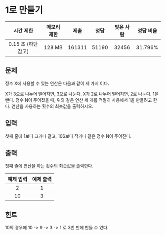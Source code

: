 # 1로 만들기
| 시간 제한 | 메모리 제한 | 제출 | 정답 | 맞은 사람 | 정답 비율 |
| :-----------------: | :-----: | :-----: | :-----: | :-----: | :------: |
| 0.15 초 (하단 참고) | 128 MB | 161311 | 51190 | 32456 | 31.796% |

## 문제
정수 X에 사용할 수 있는 연산은 다음과 같이 세 가지 이다.

X가 3으로 나누어 떨어지면, 3으로 나눈다.
X가 2로 나누어 떨어지면, 2로 나눈다.
1을 뺀다.
정수 N이 주어졌을 때, 위와 같은 연산 세 개를 적절히 사용해서 1을 만들려고 한다. 연산을 사용하는 횟수의 최솟값을 출력하시오.

## 입력
첫째 줄에 1보다 크거나 같고, 106보다 작거나 같은 정수 N이 주어진다.

## 출력
첫째 줄에 연산을 하는 횟수의 최솟값을 출력한다.

| 예제 입력 | 예제 출력 |
| :--: | :--: |
| 2 | 1 |
| 10 | 3 |

## 힌트
10의 경우에 10 -> 9 -> 3 -> 1 로 3번 만에 만들 수 있다.